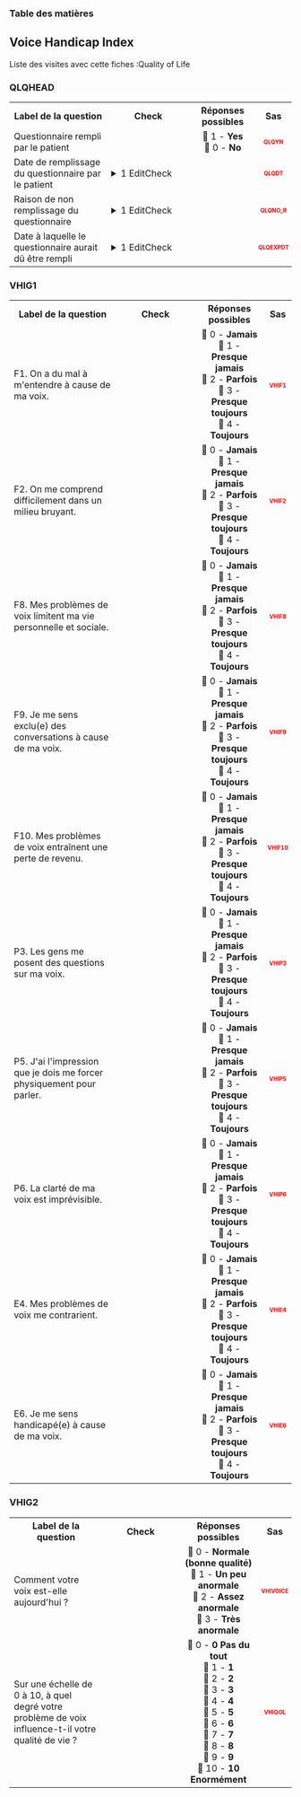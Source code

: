 <body>


<!-- Sidebar -->
<div class=sidebar id=sidebar>
<h3>Table des matières</h3>
<div id=sidebar-links></div>
</div> 
<div class=content> 
<section id='faa69887-2406-4a4f-a923-59f7f90b2630' data-parent='4a55c8a4-655d-4688-96eb-fdef5763314b' data-type='form' data-label='Voice Handicap Index'>
<h2> Voice Handicap Index </h2>
<p>Liste des visites avec cette fiches :Quality of Life</p> 
<h3> QLQHEAD </h3>
<table style='width:100%;'>
<tr>
<th style='width:600px; text-align:center;'><strong>Label de la question </strong></th>
<th class='check' style='width:300px; text-align:center;'><strong>Check</strong></th> <!--$htmlbalise-->
<th style='width:300px; text-align:center;'><strong>Réponses possibles</strong></th>
<th style='width:50px; text-align:center;'><strong>Sas</strong></th>
</tr>
 <tr> 
 <td style='width:600px; text-align:left;'> Questionnaire rempli par le patient</td>
 <td class='check' style='width:600px; text-align:left;'>   </td>
 <td style='width:300px; text-align:center;'> 🔘 1 - <b>Yes</b><br>🔘 0 - <b>No</b> </td> 
<td style='width:50px; text-align:center; color:red; font-size: 10px;'> <b> QLQYN </b></td> 
 </tr>
 <tr> 
 <td style='width:600px; text-align:left;'> Date de remplissage du questionnaire par le patient</td>
 <td class='check' style='width:600px; text-align:left;'>  <details> <summary>1 EditCheck </summary><table><tr><td> 5:[QLQHEAD.*][QLQDT]</td> </tr><tr> <td> <pre><code class='javascript'>#Action Expression 
[QLQHEAD][QLQYN] == '1'; 
#data Expression 
 
</code></pre> </td><td> This item is required.</td> </tr></table></details> </td>
 <td style='width:300px; text-align:center;'>  </td> 
<td style='width:50px; text-align:center; color:red; font-size: 10px;'> <b> QLQDT </b></td> 
 </tr>
 <tr> 
 <td style='width:600px; text-align:left;'> Raison de non remplissage du questionnaire</td>
 <td class='check' style='width:600px; text-align:left;'>  <details> <summary>1 EditCheck </summary><table><tr><td> 5:[QLQHEAD.*][QLQNO_R]</td> </tr><tr> <td> <pre><code class='javascript'>#Action Expression 
[QLQHEAD][QLQYN] == '0'; 
#data Expression 
 
</code></pre> </td><td> This item is required.</td> </tr></table></details> </td>
 <td style='width:300px; text-align:center;'>  </td> 
<td style='width:50px; text-align:center; color:red; font-size: 10px;'> <b> QLQNO_R </b></td> 
 </tr>
 <tr> 
 <td style='width:600px; text-align:left;'> Date à laquelle le questionnaire aurait dû être rempli</td>
 <td class='check' style='width:600px; text-align:left;'>  <details> <summary>1 EditCheck </summary><table><tr><td> 5:[QLQHEAD.*][QLQEXPDT]</td> </tr><tr> <td> <pre><code class='javascript'>#Action Expression 
[QLQHEAD][QLQYN] == '0'; 
#data Expression 
 
</code></pre> </td><td> This item is required.</td> </tr></table></details> </td>
 <td style='width:300px; text-align:center;'>  </td> 
<td style='width:50px; text-align:center; color:red; font-size: 10px;'> <b> QLQEXPDT </b></td> 
 </tr>
</table>

<h3> VHIG1 </h3>
<table style='width:100%;'>
<tr>
<th style='width:600px; text-align:center;'><strong>Label de la question </strong></th>
<th class='check' style='width:300px; text-align:center;'><strong>Check</strong></th> <!--$htmlbalise-->
<th style='width:300px; text-align:center;'><strong>Réponses possibles</strong></th>
<th style='width:50px; text-align:center;'><strong>Sas</strong></th>
</tr>
 <tr> 
 <td style='width:600px; text-align:left;'> F1. On a du mal à m'entendre à cause de ma voix.</td>
 <td class='check' style='width:600px; text-align:left;'>   </td>
 <td style='width:300px; text-align:center;'> 🔘 0 - <b>Jamais</b><br>🔘 1 - <b>Presque jamais</b><br>🔘 2 - <b>Parfois</b><br>🔘 3 - <b>Presque toujours</b><br>🔘 4 - <b>Toujours</b> </td> 
<td style='width:50px; text-align:center; color:red; font-size: 10px;'> <b> VHIF1 </b></td> 
 </tr>
 <tr> 
 <td style='width:600px; text-align:left;'> F2. On me comprend difficilement dans un milieu bruyant.</td>
 <td class='check' style='width:600px; text-align:left;'>   </td>
 <td style='width:300px; text-align:center;'> 🔘 0 - <b>Jamais</b><br>🔘 1 - <b>Presque jamais</b><br>🔘 2 - <b>Parfois</b><br>🔘 3 - <b>Presque toujours</b><br>🔘 4 - <b>Toujours</b> </td> 
<td style='width:50px; text-align:center; color:red; font-size: 10px;'> <b> VHIF2 </b></td> 
 </tr>
 <tr> 
 <td style='width:600px; text-align:left;'> F8. Mes problèmes de voix limitent ma vie personnelle et sociale.</td>
 <td class='check' style='width:600px; text-align:left;'>   </td>
 <td style='width:300px; text-align:center;'> 🔘 0 - <b>Jamais</b><br>🔘 1 - <b>Presque jamais</b><br>🔘 2 - <b>Parfois</b><br>🔘 3 - <b>Presque toujours</b><br>🔘 4 - <b>Toujours</b> </td> 
<td style='width:50px; text-align:center; color:red; font-size: 10px;'> <b> VHIF8 </b></td> 
 </tr>
 <tr> 
 <td style='width:600px; text-align:left;'> F9. Je me sens exclu(e) des conversations à cause de ma voix.</td>
 <td class='check' style='width:600px; text-align:left;'>   </td>
 <td style='width:300px; text-align:center;'> 🔘 0 - <b>Jamais</b><br>🔘 1 - <b>Presque jamais</b><br>🔘 2 - <b>Parfois</b><br>🔘 3 - <b>Presque toujours</b><br>🔘 4 - <b>Toujours</b> </td> 
<td style='width:50px; text-align:center; color:red; font-size: 10px;'> <b> VHIF9 </b></td> 
 </tr>
 <tr> 
 <td style='width:600px; text-align:left;'> F10. Mes problèmes de voix entraînent une perte de revenu.</td>
 <td class='check' style='width:600px; text-align:left;'>   </td>
 <td style='width:300px; text-align:center;'> 🔘 0 - <b>Jamais</b><br>🔘 1 - <b>Presque jamais</b><br>🔘 2 - <b>Parfois</b><br>🔘 3 - <b>Presque toujours</b><br>🔘 4 - <b>Toujours</b> </td> 
<td style='width:50px; text-align:center; color:red; font-size: 10px;'> <b> VHIF10 </b></td> 
 </tr>
 <tr> 
 <td style='width:600px; text-align:left;'> P3. Les gens me posent des questions sur ma voix.</td>
 <td class='check' style='width:600px; text-align:left;'>   </td>
 <td style='width:300px; text-align:center;'> 🔘 0 - <b>Jamais</b><br>🔘 1 - <b>Presque jamais</b><br>🔘 2 - <b>Parfois</b><br>🔘 3 - <b>Presque toujours</b><br>🔘 4 - <b>Toujours</b> </td> 
<td style='width:50px; text-align:center; color:red; font-size: 10px;'> <b> VHIP3 </b></td> 
 </tr>
 <tr> 
 <td style='width:600px; text-align:left;'> P5. J'ai l'impression que je dois me forcer physiquement pour parler.</td>
 <td class='check' style='width:600px; text-align:left;'>   </td>
 <td style='width:300px; text-align:center;'> 🔘 0 - <b>Jamais</b><br>🔘 1 - <b>Presque jamais</b><br>🔘 2 - <b>Parfois</b><br>🔘 3 - <b>Presque toujours</b><br>🔘 4 - <b>Toujours</b> </td> 
<td style='width:50px; text-align:center; color:red; font-size: 10px;'> <b> VHIP5 </b></td> 
 </tr>
 <tr> 
 <td style='width:600px; text-align:left;'> P6. La clarté de ma voix est imprévisible.</td>
 <td class='check' style='width:600px; text-align:left;'>   </td>
 <td style='width:300px; text-align:center;'> 🔘 0 - <b>Jamais</b><br>🔘 1 - <b>Presque jamais</b><br>🔘 2 - <b>Parfois</b><br>🔘 3 - <b>Presque toujours</b><br>🔘 4 - <b>Toujours</b> </td> 
<td style='width:50px; text-align:center; color:red; font-size: 10px;'> <b> VHIP6 </b></td> 
 </tr>
 <tr> 
 <td style='width:600px; text-align:left;'> E4. Mes problèmes de voix me contrarient.</td>
 <td class='check' style='width:600px; text-align:left;'>   </td>
 <td style='width:300px; text-align:center;'> 🔘 0 - <b>Jamais</b><br>🔘 1 - <b>Presque jamais</b><br>🔘 2 - <b>Parfois</b><br>🔘 3 - <b>Presque toujours</b><br>🔘 4 - <b>Toujours</b> </td> 
<td style='width:50px; text-align:center; color:red; font-size: 10px;'> <b> VHIE4 </b></td> 
 </tr>
 <tr> 
 <td style='width:600px; text-align:left;'> E6. Je me sens handicapé(e) à cause de ma voix.</td>
 <td class='check' style='width:600px; text-align:left;'>   </td>
 <td style='width:300px; text-align:center;'> 🔘 0 - <b>Jamais</b><br>🔘 1 - <b>Presque jamais</b><br>🔘 2 - <b>Parfois</b><br>🔘 3 - <b>Presque toujours</b><br>🔘 4 - <b>Toujours</b> </td> 
<td style='width:50px; text-align:center; color:red; font-size: 10px;'> <b> VHIE6 </b></td> 
 </tr>
</table>

<h3> VHIG2 </h3>
<table style='width:100%;'>
<tr>
<th style='width:600px; text-align:center;'><strong>Label de la question </strong></th>
<th class='check' style='width:300px; text-align:center;'><strong>Check</strong></th> <!--$htmlbalise-->
<th style='width:300px; text-align:center;'><strong>Réponses possibles</strong></th>
<th style='width:50px; text-align:center;'><strong>Sas</strong></th>
</tr>
 <tr> 
 <td style='width:600px; text-align:left;'> Comment votre voix est-elle aujourd'hui ?</td>
 <td class='check' style='width:600px; text-align:left;'>   </td>
 <td style='width:300px; text-align:center;'> 🔘 0 - <b>Normale (bonne qualité)</b><br>🔘 1 - <b>Un peu anormale</b><br>🔘 2 - <b>Assez anormale</b><br>🔘 3 - <b>Très anormale</b> </td> 
<td style='width:50px; text-align:center; color:red; font-size: 10px;'> <b> VHIVOICE </b></td> 
 </tr>
 <tr> 
 <td style='width:600px; text-align:left;'> Sur une échelle de 0 à 10, à quel degré votre problème de voix influence-t-il votre qualité de vie ?</td>
 <td class='check' style='width:600px; text-align:left;'>   </td>
 <td style='width:300px; text-align:center;'> 🔘 0 - <b>0 Pas du tout</b><br>🔘 1 - <b>1</b><br>🔘 2 - <b>2</b><br>🔘 3 - <b>3</b><br>🔘 4 - <b>4</b><br>🔘 5 - <b>5</b><br>🔘 6 - <b>6</b><br>🔘 7 - <b>7</b><br>🔘 8 - <b>8</b><br>🔘 9 - <b>9</b><br>🔘 10 - <b>10 Enormément</b> </td> 
<td style='width:50px; text-align:center; color:red; font-size: 10px;'> <b> VHIQOL </b></td> 
 </tr>
</table>

</section></section> 
  </div><script>function generateSidebar() {

    // Récupère tous les éléments H1 et H2
    var headersH1 = document.querySelectorAll('h1');
    var headersH2 = document.querySelectorAll('h2');
    var sidebarLinks = document.getElementById('sidebar-links');
    var sections = document.querySelectorAll('.content section');
    
    // Créer des liens pour chaque H1 dans la sidebar
    sections.forEach(section => {
        
        let type=section.getAttribute('data-type')
        var link = document.createElement('a');
        link.href = '#' + section.id;  // Associe le lien à l'ID du H1
        link.textContent = section.getAttribute('data-label');
        link.setAttribute('data-target', section.id);
        link.classList.add(type);  // Lien H1
        // Si le type est "form", ajoute un tiret ou une indentation
        if (type === "form") {
            // Ajouter un tiret avant le texte du lien
            link.textContent = "" + link.textContent;  // Tiret simple

            // Ou ajouter une indentation (par exemple, un espacement supplémentaire)
            link.style.marginLeft = "20px";  // Déplacement à droite, ajustable
        } else {
            // Sinon, applique une police plus grosse et un fond bleuté
            link.style.fontSize = "18px";  // Augmente la taille de la police
            link.style.backgroundColor = "#e0f7fa";  // Fond bleu clair (légèrement bleuté)
            link.style.padding = "5px";  // Un peu de padding pour l'espace autour du texte
            link.style.borderRadius = "4px";  // Coins arrondis pour l'esthétique
        }

        sidebarLinks.appendChild(link);
    })
        
  

    // Gestion des événements de clic sur les liens de la sidebar
    const links = document.querySelectorAll('.sidebar a');

    links.forEach(link => {
        link.addEventListener('click', function (event) {
            event.preventDefault();
            
            const targetId = link.getAttribute('data-target');  // L'ID de la section ciblée
            let selected_section = document.getElementById(targetId);
            let parenttargetId = selected_section.getAttribute('data-parent');
            let select_section = selected_section.getAttribute('data-type');
            let select_label= selected_section.getAttribute('data-label');

            let sections = document.querySelectorAll('.content section');
            console.log(parenttargetId, select_section)
            console.log("selection de la visite ",select_label, " targetId:", targetId, " " , "parenttargetId :",parenttargetId )

            //console.log(targetId,parenttargetId)
           i=0
            sections.forEach(section => {
                // console.log(section)
                i+=1
                let sectionid= section.id;
                let parentid= section.getAttribute('data-parent');
                let type= section.getAttribute('data-type');
                let label= section.getAttribute('data-label');
                                
                section.classList.remove('show', 'hidden');
                let affichage="hidden";

                if ( select_section=="form" && type=="visit"    && sectionid==parenttargetId    )affichage="show"
                else if (select_section==type && (sectionid==targetId))affichage="show"
                else if (select_section=="visit" && type=="form" && parenttargetId==parentid )affichage="show"

                // if (select_section=="form" && (sectionid == targetId || sectionid==parenttargetId  )) affichage="show"
                // else if  (select_section=="visit" && (sectionid == targetId || sectionid==parenttargetId || parentid==targetId || parentid==parenttargetId  )) affichage="show"
                
                section.classList.add(affichage)
                console.log("------------->test du ",label, ":",affichage  , "parenttargetId:",parenttargetId , "sectionid:",sectionid)

            });

        });
    })
}



window.onload = generateSidebar;
</script> </body>



